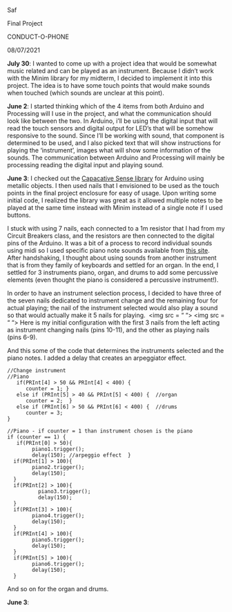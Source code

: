 Saf

Final Project 

CONDUCT-O-PHONE

08/07/2021

**July 30**: I wanted to come up with a project idea that would be somewhat music related and can be played as an instrument. Because I didn’t work with the Minim library for my midterm, I decided to implement it into this project. The idea is to have some touch points that would make sounds when touched (which sounds are unclear at this point).

**June 2**: I started thinking which of the 4 items from both Arduino and Processing will I use in the project, and what the communication should look like between the two. In Arduino, i’ll be using the digital input that will read the touch sensors and digital output for LED’s that will be somehow responsive to the sound. Since I’ll be working with sound, that component is determined to be used, and I also picked text that will show instructions for playing the ‘instrument’, images what will show some information of the sounds. The communication between Arduino and Processing will mainly be processing reading the digital input and playing sound.

**June 3**: I checked out the [Capacative Sense library](https://www.arduino.cc/reference/en/libraries/capacitivesensor/) for Arduino using metallic objects. I then used nails that I envisioned to be used as the touch points in the final project enclosure for easy of usage. Upon writing some initial code, I realized the library was great as it allowed multiple notes to be played at the same time instead with Minim instead of a single note if I used buttons.  

I stuck with using 7 nails, each connected to a 1m resistor that I had from my Circuit Breakers class, and the resistors are then connected to the digital pins of the Arduino. It was a bit of a process to record individual sounds using midi so I used specific piano note sounds available from [this site](https://www.audiomicro.com/free-sound-effects/free-musical-instrument-and-sound-effects). After handshaking, I thought about using sounds from another instrument that is from they family of keyboards and settled for an organ. 
In the end, I settled for 3 instruments piano, organ, and drums to add some percussive elements (even thought the piano is considered a percussive instrument!). 

In order to have an instrument selection process, I decided to have three of the seven nails dedicated to instrument change and the remaining four for actual playing; the nail of the instrument selected would also play a sound so that would actually make it 5 nails for playing. 
 <img src = “  “>
<img src = “  “>
Here is my initial configuration with the first 3 nails from the left acting as instrument changing nails (pins 10-11), and the other as playing nails (pins 6-9). 

And this some of the code that determines the instruments selected and the piano notes. I added a delay that creates an arpeggiator effect.

````
//Change instrument
//Piano
   if(PRInt[4] > 50 && PRInt[4] < 400) {
      counter = 1; }
   else if (PRInt[5] > 40 && PRInt[5] < 400) {  //organ
      counter = 2;  }
   else if (PRInt[6] > 50 && PRInt[6] < 400) {  //drums
      counter = 3; 
}

//Piano - if counter = 1 than instrument chosen is the piano   
if (counter == 1) {    
   if(PRInt[0] > 50){
        piano1.trigger();
        delay(150); //arpeggio effect  }
  if(PRInt[1] > 100){
        piano2.trigger();
        delay(150);
  }
  if(PRInt[2] > 100){
          piano3.trigger();
          delay(150);
  }
  if(PRInt[3] > 100){
        piano4.trigger();
        delay(150);
  }
  if(PRInt[4] > 100){
        piano5.trigger();
        delay(150);
  }
  if(PRInt[5] > 100){
        piano6.trigger();
        delay(150);
  }
````

And so on for the organ and drums.

**June 3**: 
